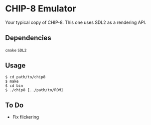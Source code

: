 # CHIP-8 Emulator

Your typical copy of CHIP-8. This one uses SDL2 as a rendering API.

## Dependencies

`cmake`
`SDL2`

## Usage

```
$ cd path/to/chip8
$ make
$ cd bin
$ ./chip8 [../path/to/ROM]
```

## To Do

* Fix flickering
